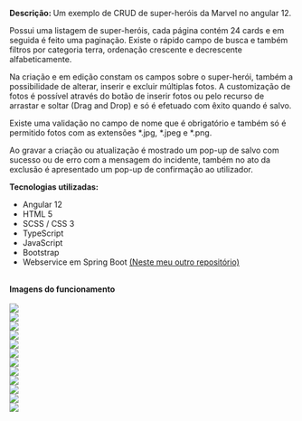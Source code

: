 <b>Descrição: </b> Um exemplo de CRUD de super-heróis da Marvel no angular 12.  

Possui uma listagem de super-heróis, cada página contém 24 cards e em seguida é feito uma paginação. Existe o rápido campo de busca e também filtros por categoria terra, ordenação crescente e decrescente alfabeticamente.

Na criação e em edição constam os campos sobre o super-herói, também a possibilidade de alterar, inserir e excluir múltiplas fotos.
A customização de fotos é possível através do botão de inserir fotos ou pelo recurso de arrastar e soltar (Drag and Drop) e só é efetuado com êxito quando é salvo.

Existe uma validação no campo de nome que é obrigatório e também só é permitido fotos com as extensões *.jpg, *.jpeg e *.png. 

Ao gravar a criação ou atualização é mostrado um pop-up de salvo com sucesso ou de erro com a mensagem do incidente, também no ato da exclusão é apresentado um pop-up de confirmação ao utilizador.


<b>Tecnologias utilizadas:</b>
<ul>
  <li>Angular 12</li>
  <li>HTML 5 </li>
  <li>SCSS / CSS 3</li>
  <li>TypeScript</li>
  <li>JavaScript</li>
  <li>Bootstrap</li>
  <li>Webservice em Spring Boot <a href="https://github.com/dustanisci/api-marvel" target="_blank">(Neste meu outro repositório)</a></li>
</ul>
<br/>
<b>Imagens do funcionamento</b>
<br/><br/>
<img src="https://raw.githubusercontent.com/dustanisci/backup-image/master/marvel/1.jpg" />
<br/>
<img src="https://raw.githubusercontent.com/dustanisci/backup-image/master/marvel/2.jpg" />
<br/>
<img src="https://raw.githubusercontent.com/dustanisci/backup-image/master/marvel/3.jpg" />
<br/>
<img src="https://raw.githubusercontent.com/dustanisci/backup-image/master/marvel/4.jpg" />
<br/>
<img src="https://raw.githubusercontent.com/dustanisci/backup-image/master/marvel/5.jpg" />
<br/>
<img src="https://raw.githubusercontent.com/dustanisci/backup-image/master/marvel/6.jpg" />
<br/>
<img src="https://raw.githubusercontent.com/dustanisci/backup-image/master/marvel/7.jpg" />
<br/>
<img src="https://raw.githubusercontent.com/dustanisci/backup-image/master/marvel/8.jpg" />
<br/>
<img src="https://raw.githubusercontent.com/dustanisci/backup-image/master/marvel/9.jpg" />
<br/>
<img src="https://raw.githubusercontent.com/dustanisci/backup-image/master/marvel/10.jpg" />
<br/>
<img src="https://raw.githubusercontent.com/dustanisci/backup-image/master/marvel/11.jpg" />
<br/>
<img src="https://raw.githubusercontent.com/dustanisci/backup-image/master/marvel/12.jpg" />
